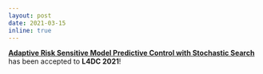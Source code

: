 ```yaml
---
layout: post
date: 2021-03-15
inline: true
---
```


<strong>[Adaptive Risk Sensitive Model Predictive Control with Stochastic Search](http://proceedings.mlr.press/v144/wang21b/wang21b.pdf)</strong>
has been accepted to **L4DC 2021**!
